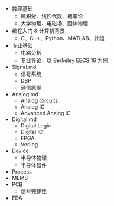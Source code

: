 - 数理基础
  - 微积分、线性代数、概率论
  - 大学物理、电磁场、固体物理
- 编程入门 & 计算机背景
  - C、C++、Python、MATLAB、计组
- 专业基础
  - 电路分析
  - 专业导论，以 Berkeley EECS 16 为例
- Signal.md
  - 信号系统
  - DSP
  - 通信原理
- Analog.md
  - Analog Circuits
  - Analog IC
  - Advanced Analog IC
- Digital.md
  - Digital Logic
  - Digital IC
  - FPGA
  - Verilog
- Device
  - 半导体物理
  - 半导体器件
- Process
- MEMS
- PCB
  - 信号完整性
- EDA
